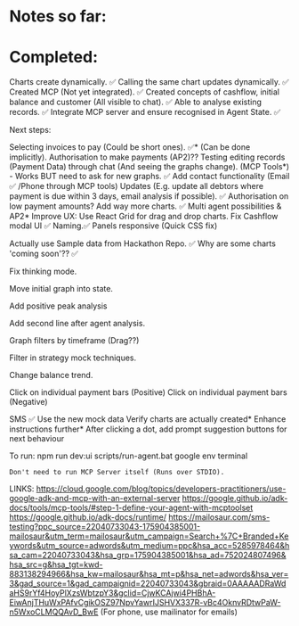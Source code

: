 # Notes so far:

# Completed:
Charts create dynamically. ✅ 
Calling the same chart updates dynamically. ✅ 
Created MCP (Not yet integrated). ✅ 
Created concepts of cashflow, initial balance and customer (All visible to chat). ✅ 
Able to analyse existing records. ✅ 
Integrate MCP server and ensure recognised in Agent State. ✅

Next steps:

Selecting invoices to pay (Could be short ones). ✅* (Can be done implicitly).
Authorisation to make payments (AP2)??
Testing editing records (Payment Data) through chat (And seeing the graphs change). (MCP Tools*) - Works BUT need to ask for new graphs. ✅
Add contact functionality (Email ✅ /Phone through MCP tools)
Updates (E.g. update all debtors where payment is due within 3 days, email analysis if possible). ✅
Authorisation on low payment amounts?
Add way more charts. ✅
Multi agent possibilities & AP2*
Improve UX:
    Use React Grid for drag and drop charts.
    Fix Cashflow modal UI ✅
    Naming.✅
    Panels responsive (Quick CSS fix)

Actually use Sample data from Hackathon Repo. ✅
Why are some charts 'coming soon'?? ✅

Fix thinking mode.

Move initial graph into state.

Add positive peak analysis

Add second line after agent analysis.

Graph filters by timeframe (Drag??)

Filter in strategy mock techniques.

Change balance trend.

Click on individual payment bars (Positive)
Click on individual payment bars (Negative)

SMS ✅
Use the new mock data
Verify charts are actually created*
Enhance instructions further*
After clicking a dot, add prompt suggestion buttons for next behaviour

To run:
    npm run dev:ui
    scripts/run-agent.bat
        google env terminal

    Don't need to run MCP Server itself (Runs over STDIO).


LINKS:
    https://cloud.google.com/blog/topics/developers-practitioners/use-google-adk-and-mcp-with-an-external-server
    https://google.github.io/adk-docs/tools/mcp-tools/#step-1-define-your-agent-with-mcptoolset
    https://google.github.io/adk-docs/runtime/
    https://mailosaur.com/sms-testing?ppc_source=22040733043-175904385001-mailosaur&utm_term=mailosaur&utm_campaign=Search+%7C+Branded+Keywords&utm_source=adwords&utm_medium=ppc&hsa_acc=5285978464&hsa_cam=22040733043&hsa_grp=175904385001&hsa_ad=752024807496&hsa_src=g&hsa_tgt=kwd-883138294966&hsa_kw=mailosaur&hsa_mt=p&hsa_net=adwords&hsa_ver=3&gad_source=1&gad_campaignid=22040733043&gbraid=0AAAAADRaWdaHS9rYf4HoyPlXzsWbtzpY3&gclid=CjwKCAjwi4PHBhA-EiwAnjTHuWxPAfvCgikOSZ97NpvYawrIJSHVX337R-vBc4OknvRDtwPaW-n5WxoCLMQQAvD_BwE (For phone, use mailinator for emails)

     
    
